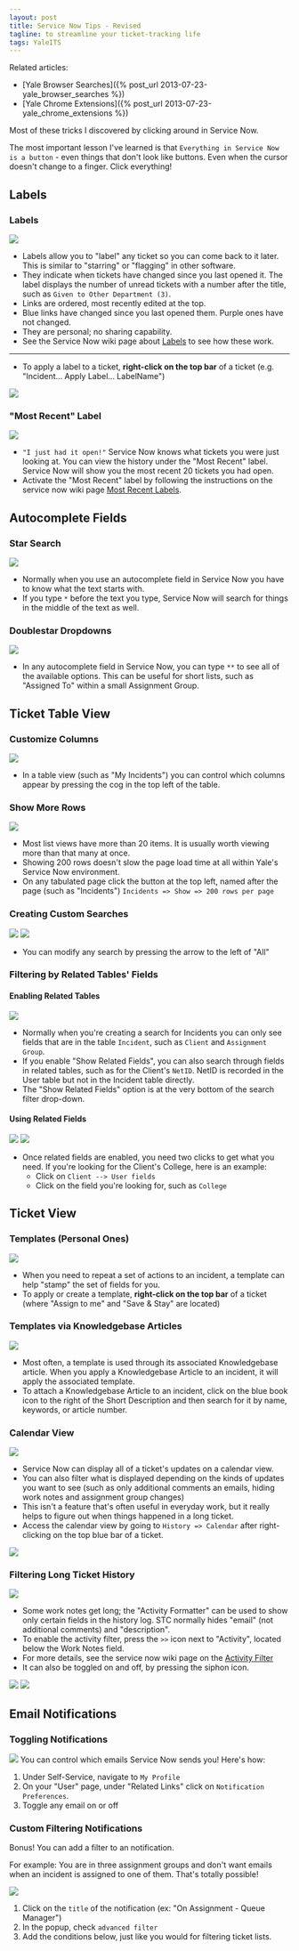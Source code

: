 ```yaml
---
layout: post
title: Service Now Tips - Revised
tagline: to streamline your ticket-tracking life
tags: YaleITS
---
```

Related articles:

- [Yale Browser Searches]({% post_url 2013-07-23-yale_browser_searches %})
- [Yale Chrome Extensions]({% post_url 2013-07-23-yale_chrome_extensions %})


Most of these tricks I discovered by clicking around in Service Now.

The most important lesson I've learned is that `Everything in Service Now is a button` - even things that don't look like buttons. Even when the cursor doesn't change to a finger. Click everything!


## Labels

### Labels
<img src="{{site.url}}/assets/images/SN-Labels.png" class="righty">

- Labels allow you to "label" any ticket so you can come back to it later. This is similar to "starring" or "flagging" in other software.
- They indicate when tickets have changed since you last opened it. The label displays the number of unread tickets with a number after the title, such as `Given to Other Department (3)`.
- Links are ordered, most recently edited at the top.
- Blue links have changed since you last opened them. Purple ones have not changed.
- They are personal; no sharing capability.
- See the Service Now wiki page about [Labels](http://wiki.servicenow.com/index.php?title=Creating_and_Using_Labels) to see how these work.

----

- To apply a label to a ticket, **right-click on the top bar** of a ticket (e.g. "Incident... Apply Label... LabelName")

<img src="{{site.url}}/assets/images/SN-LabelsApply.png" class="righty">


### "Most Recent" Label
<img src="{{site.url}}/assets/images/SN-MostRecent.png" class="righty">

- `"I just had it open!"` Service Now knows what tickets you were just looking at. You can view the history under the "Most Recent" label. Service Now will show you the most recent 20 tickets you had open.
- Activate the "Most Recent" label by following the instructions on the service now wiki page [Most Recent Labels](http://wiki.servicenow.com/index.php?title=Activating_Most_Active_and_Most_Recent_Labels).



## Autocomplete Fields

### Star Search
<img src="{{site.url}}/assets/images/SN-AsteriskSingle.png" class="righty">

- Normally when you use an autocomplete field in Service Now you have to
know what the text starts with.
- If you type `*` before the text you type, Service Now will search for things in the middle of the text as well.

### Doublestar Dropdowns
<img src="{{site.url}}/assets/images/SN-AsteriskDouble.png" class="righty">

- In any autocomplete field in Service Now, you can type `**` to see all of the available options. This can be useful for short lists, such as "Assigned To" within a small Assignment Group.



## Ticket Table View

### Customize Columns
<img src="{{site.url}}/assets/images/SN-TableCustomizeColumns.png" class="righty">

- In a table view (such as "My Incidents") you can control which columns
  appear by pressing the cog in the top left of the table.

### Show More Rows
<img src="{{site.url}}/assets/images/SN-MoreRows.png" class="righty">

- Most list views have more than 20 items. It is usually worth viewing more than that many at once.
- Showing 200 rows doesn't slow the page load time at all within Yale's
  Service Now environment.
- On any tabulated page click the button at the top left, named after
  the page (such as "Incidents") `Incidents => Show => 200 rows per page`

### Creating Custom Searches
<img src="{{site.url}}/assets/images/SN-SearchFilterContracted.png" class="righty">
<img src="{{site.url}}/assets/images/SN-SearchFilterExpanded.png" class="righty">

- You can modify any search by pressing the arrow to the left of "All"

### Filtering by Related Tables' Fields
#### Enabling Related Tables
<img src="{{site.url}}/assets/images/SN-SearchFilterShowRelated.png" class="righty">

- Normally when you're creating a search for Incidents you can only see
  fields that are in the table `Incident`, such as `Client` and
  `Assignment Group`.
- If you enable "Show Related Fields", you can also search through fields in related tables, such as for the Client's `NetID`. NetID is recorded in the User table but not in the Incident table directly.
- The "Show Related Fields" option is at the very bottom of the search
  filter drop-down.

#### Using Related Fields
<img src="{{site.url}}/assets/images/SN-SearchFilterRelated1.png" class="righty" style="clear:both;">
<img src="{{site.url}}/assets/images/SN-SearchFilterRelated2.png" class="righty" style="clear:both;">

- Once related fields are enabled, you need two clicks to get what you
  need. If you're looking for the Client's College, here is an example:
  - Click on `Client --> User fields`
  - Click on the field you're looking for, such as `College`



## Ticket View

### Templates (Personal Ones)
<img src="{{site.url}}/assets/images/SN-ApplyTemplate.png" class="righty">

- When you need to repeat a set of actions to an incident, a template can help "stamp" the set of fields for you.
- To apply or create a template, **right-click on the top bar** of a ticket (where "Assign to me" and "Save & Stay" are located)

### Templates via Knowledgebase Articles
<img src="{{site.url}}/assets/images/SN-KBButton.png" class="righty">

- Most often, a template is used through its associated Knowledgebase
  article. When you apply a Knowledgebase Article to an incident, it will apply
  the associated template.
- To attach a Knowledgebase Article to an incident, click on the blue book icon
  to the right of the Short Description and then search for it by name,
  keywords, or article number.

### Calendar View
<img src="{{site.url}}/assets/images/SN-CalendarViewOpen.png" class="righty">

- Service Now can display all of a ticket's updates on a calendar view.
- You can also filter what is displayed depending on the kinds of updates you want to see (such as only additional comments an emails, hiding work notes and assignment group changes)
- This isn't a feature that's often useful in everyday work, but it really helps to figure out when things happened in a long ticket.
- Access the calendar view by going to `History => Calendar` after
  right-clicking on the top blue bar of a ticket.

<img src="{{site.url}}/assets/images/SN-CalendarViewExample.png" class="righty">


### Filtering Long Ticket History
<img src="{{site.url}}/assets/images/SN-HistoryFilterExpanded.png" class="righty">

- Some work notes get long; the "Activity Formatter" can be used to show only certain fields in the history log. STC normally hides "email" (not additional comments) and "description".
- To enable the activity filter, press the `>>` icon next to "Activity", located below the Work Notes field. 
- For more details, see the service now wiki page on the [Activity Filter](http://wiki.servicenow.com/index.php?title=Activity_Formatter)
- It can also be toggled on and off, by pressing the siphon icon.

<img src="{{site.url}}/assets/images/SN-HistoryFilterEnabled.png" class="righty">
<img src="{{site.url}}/assets/images/SN-HistoryFilterDisabled.png" class="righty">


## Email Notifications
### Toggling Notifications
<img src="{{site.url}}/assets/images/SN-NotificationPreferences3.png" class="righty">
You can control which emails Service Now sends you! Here's how:

1. Under Self-Service, navigate to `My Profile`
1. On your "User" page, under "Related Links" click on `Notification
   Preferences`.
1. Toggle any email on or off


### Custom Filtering Notifications
Bonus! You can add a filter to an notification.

For example: You are in three assignment groups and don't want emails when an incident is assigned to one of them. That's totally possible!

<img src="{{site.url}}/assets/images/SN-NotificationPreferences4.png" class="righty">

1. Click on the `title` of the notification (ex: "On Assignment - Queue Manager")
1. In the popup, check `advanced filter`
1. Add the conditions below, just like you would for filtering ticket
   lists.

